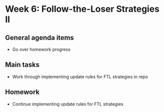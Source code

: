 # Week 6: Follow-the-Loser Strategies II

## General agenda items

- Go over homework progress

## Main tasks

- Work through implementing update rules for FTL strategies in repo

## Homework

- Continue implementing update rules for FTL strategies
